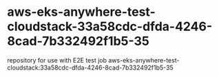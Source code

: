 # aws-eks-anywhere-test-cloudstack-33a58cdc-dfda-4246-8cad-7b332492f1b5-35
repository for use with E2E test job aws-eks-anywhere-test-cloudstack:33a58cdc-dfda-4246-8cad-7b332492f1b5-35
